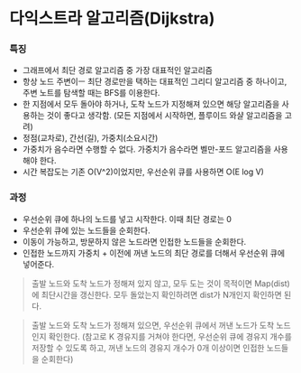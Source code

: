 # 다익스트라 알고리즘(Dijkstra)

### 특징

* 그래프에서 최단 경로 알고리즘 중 가장 대표적인 알고리즘
* 항상 노드 주변이ㅡ 최단 경로만을 택하는 대표적인 그리디 알고리즘 중 하나이고, 주변 노트를 탐색할 때는 BFS를 이용한다.
* 한 지점에서 모두 돌아야 하거나, 도착 노드가 지정해져 있으면 해당 알고리즘을 사용하는 것이 좋다고 생각함. (모든 지점에서 시작하면, 플루이드 와샬 알고리즘을 고려)
* 정점(교차로), 간선(길), 가중치(소요시간)
* 가중치가 음수라면 수행할 수 없다. 가중치가 음수라면 벨만-포드 알고리즘을 사용해야 한다.
* 시간 복잡도는 기존 O(V^2)이었지만, 우선순위 큐를 사용하면 O(E log V)

### 과정
* 우선순위 큐에 하나의 노드를 넣고 시작한다. 이때 최단 경로는 0
* 우선순위 큐에 있는 노드들을 순회한다.
* 이동이 가능하고, 방문하지 않은 노드라면 인접한 노드들을 순회한다.
* 인접한 노드까지 가중치 + 이전에 꺼낸 노드의 최단 경로를 더해서 우선순위 큐에 넣어준다.

> 출발 노드와 도착 노드가 정해져 있지 않고, 모두 도는 것이 목적이면
Map(dist)에 최단시간을 갱신한다.
모두 돌았는지 확인하려면 dist가 N개인지 확인하면 된다.

> 출발 노드와 도착 노드가 정해져 있으면,
우선순위 큐에서 꺼낸 노드가 도착 노드인지 확인한다.
(참고로 K 경유지를 거쳐야 한다면, 우선순위 큐에 경유지 개수를 저장할 수 있도록 하고, 꺼낸 노드의 경유지 개수가 0개 이상이면 인접한 노드들을 순회한다)
